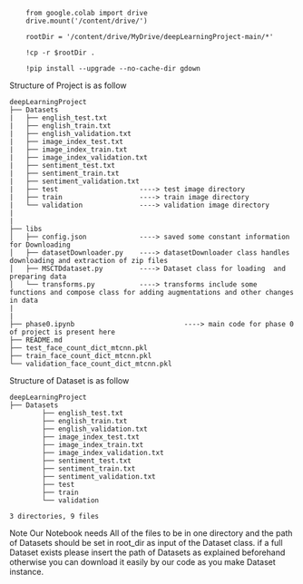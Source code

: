         from google.colab import drive
        drive.mount('/content/drive/')

        rootDir = '/content/drive/MyDrive/deepLearningProject-main/*'

        !cp -r $rootDir .

        !pip install --upgrade --no-cache-dir gdown 
        
Structure of Project is as follow 
```
deepLearningProject
├── Datasets
|   ├── english_test.txt
|   ├── english_train.txt
|   ├── english_validation.txt
|   ├── image_index_test.txt
|   ├── image_index_train.txt
|   ├── image_index_validation.txt
|   ├── sentiment_test.txt
|   ├── sentiment_train.txt
|   ├── sentiment_validation.txt
|   ├── test                    ----> test image directory
|   ├── train                   ----> train image directory                                             
|   └── validation              ----> validation image directory
|
|
├── libs
│   ├── config.json             ----> saved some constant information for Downloading
│   ├── datasetDownloader.py    ----> datasetDownloader class handles downloading and extraction of zip files
│   ├── MSCTDdataset.py         ----> Dataset class for loading  and preparing data 
│   └── transforms.py           ----> transforms include some functions and compose class for adding augmentations and other changes in data
|
|
├── phase0.ipynb                           ----> main code for phase 0 of project is present here
├── README.md
├── test_face_count_dict_mtcnn.pkl
├── train_face_count_dict_mtcnn.pkl
└── validation_face_count_dict_mtcnn.pkl
```       


Structure of Dataset is as follow
```
deepLearningProject
├── Datasets
        ├── english_test.txt
        ├── english_train.txt
        ├── english_validation.txt
        ├── image_index_test.txt
        ├── image_index_train.txt
        ├── image_index_validation.txt
        ├── sentiment_test.txt
        ├── sentiment_train.txt
        ├── sentiment_validation.txt
        ├── test
        ├── train
        └── validation

3 directories, 9 files
```
          
Note
Our Notebook needs All of the files to be in one directory and the path of Datasets should be set in root_dir as input of the Dataset class.
if a full Dataset exists please insert the path of Datasets as explained beforehand otherwise you can download it easily by our code as you make Dataset instance.
